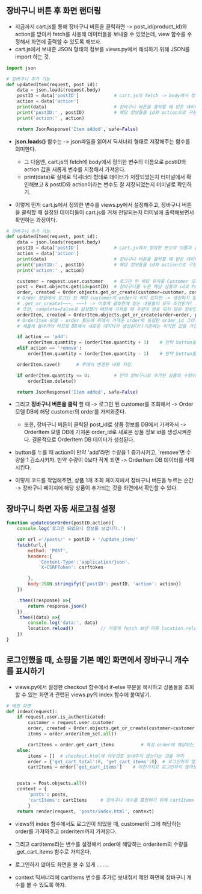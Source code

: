 ## 장바구니 버튼 후 화면 랜더링
- 지금까지 cart.js를 통해 장바구니 버튼을 클릭하면 -> post_id(product_id)와 action를 받아서 fetch를 사용해 데이터들을 보내줄 수 있었는데, view 함수를 수정해서 화면에 출력할 수 있도록 해보자.
- cart.js에서 보내준 JSON 형태의 정보를 views.py에서 해석하기 위해 JSON를 import 하는 것.

```python
import json

# 장바구니 추가 기능
def updatedItem(request, post_id):
    data = json.loads(request.body)
    postID = data['postID']             # cart.js의 fetch -> body에서 정의한 변수의 이름과 같게 설정.
    action = data['action']
    print(data)                         # 장바구니 버튼을 클릭할 때 받은 데이터가 cart.js로부터 전달되는지 먼저 확인하기.
    print('postID:' , postID)           # 해당 정보들을 id와 action으로 구분지어서 확인하기.
    print('action:' , action)

    return JsonResponse('Item added', safe=False)
```

- **json.loads()** 함수는 -> json파일을 읽어서 딕셔너리 형태로 저장해주는 함수를 의미한다.
  - 그 다음엔, cart.js의 fetch에 body에서 정의한 변수의 이름으로 postID와 action 값을 새롭게 변수를 지정해서 가져온다.
  - print(data)로 실제로 딕셔너리 형태로 데이터가 저장되었는지 터미널에서 확인해보고 & postID와 action이라는 변수도 잘 저장되었는지 터미널로 확인하기.

- 이렇게 먼저 cart.js에서 정의한 변수를 views.py에서 설정해주고, 장바구니 버튼을 클릭할 때 설정된 데이터들이 cart.js를 거쳐 전달되는지 터미널에 출력해보면서 확인하는 과정이다.


```python
# 장바구니 추가 기능
def updatedItem(request, post_id):
    data = json.loads(request.body)
    postID = data['postID']             # cart.js에서 정의한 변수의 이름과 같게 설정.
    action = data['action']
    print(data)                         # 장바구니 버튼을 클릭할 때 받은 데이터가 cart.js로부터 전달되는지 먼저 확인하기.
    print('postID:' , postID)           # 해당 정보들을 id와 action으로 구분지어서 확인하기.
    print('action:' , action)

    customer = request.user.customer    # 로그인 된 해당 유저를 Customer 모델에서 가져온다는 의미(user모델에서 OneonOne관계로 customer모델로 접근)
    post = Post.objects.get(id=postID)  # 장바구니를 누른 해당 상품의 id로 Post DB에 저장되어있는 정보 가져오기.
    order, created = Order.objects.get_or_create(customer=customer, complete=False)
    # Order 모델에서 로그인 된 해당 customer의 order가 이미 있다면 -> 생성하지 말고 그냥 가져오기  /  없다면 order DB 생성하기
    # .get_or_create(~~~, ~~~) -> 이렇게 괄호안에 있는 내용들이 모두 조건인가? 그래서 해당 조건을 만족하는 DB가 있으면 가져오고 없으면 생성?
    # 또한, complete=False로 설정했기 때문에 가져올 때 주문이 완료 되지 않은 정보만 가져오라는 의미인 것 같다! 
    orderItem, created = OrderItem.objects.get_or_create(order=order, product=post)     
    # OrderItem 모델 - order 필드에 위에서 가져온 order와 동일한 order_id 그리고 product 필드에는 장바구니를 누른 해당 상품이 
    # 새롭게 들어가야 하므로 DB에서 새로운 데이터가 생성된다!(기존에는 이러한 값을 가진 데이터가 없었기 때문 / order_id는 같을지라도 상품은 없었다.)

    if action == 'add':
        orderItem.quantity = (orderItem.quantity + 1)    # 만약 button을 누를 때 action이 add이면 orderItem 변수에 있는 db정보의 quantity를 1 증가 시키기.
    elif action == 'remove':
        orderItem.quantity = (orderItem.quantity - 1)    # 만약 button를 누를 때 action이 remove이면 orderItem 변수에 있는 db정보의 quantity를 1 감소 시키기.

    orderItem.save()      # 위에서 변경된 내용 저장.

    if orderItem.quantity <= 0:         # 만약 장바구니로 추가된 상품의 수량이 0과 같거나 작으면 해당 데이터 삭제
        orderItem.delete()

    return JsonResponse('Item added', safe=False)
```

- 그리고 **장바구니 버튼을 클릭** 할 때 -> 로그인 된 customer를 조회해서 -> Order 모델 DB에 해당 customer의 order를 가져와준다.
  - 또한, 장바구니 버튼이 클릭된 post_id로 상품 정보를 DB에서 가져와서 -> OrderItem 모델 DB에 가져온 order_id로 새로운 상품 정보 id를 생성시켜준다. 결론적으로 OrderItem DB 데이터가 생성된다.

- button를 누를 때 action이 만약 'add'라면 수량을 1 증가시키고, 'remove'면 수량을 1 감소시키자. 만약 수량이 0보다 작게 되면 -> OrderItem DB 데이터를 삭제시킨다.

- 이렇게 코드를 작업해주면, 상품 1개 조회 페이지에서 장바구니 버튼을 누르는 순간 -> 장바구니 페이지에 해당 상품이 추가되는 것을 화면에서 확인할 수 있다.


## 장바구니 화면 자동 새로고침 설정
```javascript
function updateUserOrder(postID,action){
    console.log('로그인 되었으니 정보를 보냅니다.')

    var url ='/posts/' + postID + '/update_item/'                  
    fetch(url,{                              
        method: 'POST',                      
        headers:{
            'Content-Type':'application/json',  
            'X-CSRFToken': csrftoken            

        },
        body:JSON.stringify({'postID': postID, 'action': action})                         
    })

    .then((response) =>{              
        return response.json()
    })  
    .then((data) =>{                 
        console.log('data:', data)
        location.reload()          // 이렇게 fetch 보낸 이후 location.reload()를 추가해주면 된다.
    })                                             
}
```


## 로그인했을 때, 쇼핑몰 기본 메인 화면에서 장바구니 개수를 표시하기

- views.py에서 설정한 checkout 함수에서 if-else 부분을 복사하고 상품들을 조회할 수 있는 화면과 관련된 views.py의 index 함수에 붙여넣기.
```python
# 메인 화면
def index(request):
    if request.user.is_authenticated:
        customer = request.user.customer
        order, created = Order.objects.get_or_create(customer=customer, complete=False) 
        items = order.orderitem_set.all()  

        cartItems = order.get_cart_items          # 특정 order에 해당되는 orderitem의 수량을 전부 합한 값을 가져오기
    else:
        items = []  # checkout.html에 아무것도 보내주지 않는다는 것을 의미 
        order = {'get_cart_total':0, 'get_cart_items':0}  # 로그인하지 않아도 화면을 볼 수 있게 order 변수를 정의해주는 것 
        cartItems = order['get_cart_items']    # 마찬가지로 로그인하지 않아도 화면을 볼 수 있게 설정 & 오류가 나지 않게 하기 위해 대괄호 설정


    posts = Post.objects.all()
    context = {
        'posts': posts,
        'cartItems': cartItems     # 장바구니 개수를 표현하기 위해 cartItems 변수를 같이 보내줘야 한다.
        }
    return render(request, 'posts/index.html', context)
```

- views의 index 함수에서도 로그인이 되었을 때, customer와 그에 해당하는 order를 가져와주고 orderitem까지 가져온다. 
- 그리고 cartItems라는 변수를 설정해서 order에 해당하는 orderitem의 수량을 .get_cart_items 함수로 가져온다. 

- 로그인하지 않아도 화면을 볼 수 있게 ........
- context 딕셔너리에 cartItems 변수를 추가로 보내줘서 메인 화면에 장바구니 개수를 볼 수 있도록 하자.


